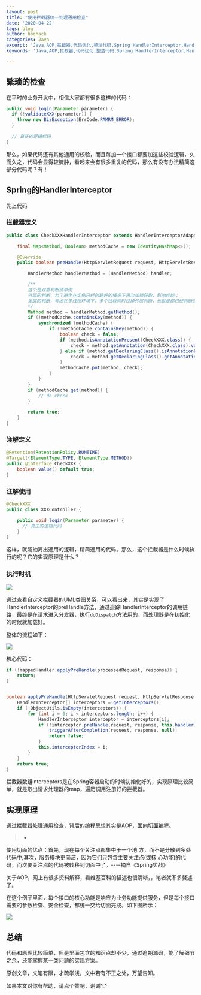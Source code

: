 ```yaml
---
layout: post
title: "使用拦截器统一处理通用检查"
date: '2020-04-22'
tags: blog
author: hoohack
categories: Java
excerpt: 'Java,AOP,拦截器,代码优化,整洁代码,Spring HandlerInterceptor,HandlerInterceptor,统一处理'
keywords: 'Java,AOP,拦截器,代码优化,整洁代码,Spring HandlerInterceptor,HandlerInterceptor,统一处理'

---
```


## 繁琐的检查

在平时的业务开发中，相信大家都有很多这样的代码：

```java
public void login(Parameter parameter) {
  if (!validateXXX(parameter)) {
    throw new BizException(ErrCode.PAMRM_ERROR);
  }
  
  // 真正的逻辑代码
}
```



那么，如果代码还有其他通用的校验，而且每加一个接口都要加这些校验逻辑，久而久之，代码会显得较臃肿，看起来会有很多重复的代码，那么有没有办法精简这部分代码呢？有！




## Spring的HandlerInterceptor

先上代码

### 拦截器定义

```java
public class CheckXXXHandlerInterceptor extends HandlerInterceptorAdapter {

    final Map<Method, Boolean> methodCache = new IdentityHashMap<>();

    @Override
    public boolean preHandle(HttpServletRequest request, HttpServletResponse response, Object handler) throws Exception {

        HandlerMethod handlerMethod = (HandlerMethod) handler;

        /**
        这个是双重判断锁单例
        外层的判断，为了避免在实例已经创建好的情况下再次加锁获取，影响性能；
        里层的判断，考虑在多线程环境下，多个线程同时过掉外层判断，也就是都已经判断变量为空，如果不加一重判断，还是有可能重复创建。
        */
        Method method = handlerMethod.getMethod();
        if (!methodCache.containsKey(method)) {
            synchronized (methodCache) {
                if (!methodCache.containsKey(method)) {
                    boolean check = false;
                    if (method.isAnnotationPresent(CheckXXX.class)) {
                        check = method.getAnnotation(CheckXXX.class).value();
                    } else if (method.getDeclaringClass().isAnnotationPresent(CheckXXX.class)) {
                        check = method.getDeclaringClass().getAnnotation(CheckXXX.class).value();
                    }
                    methodCache.put(method, check);
                }
            }
        }
        if (methodCache.get(method)) {
            // do check
        }

        return true;
    }
}
```


### 注解定义
```java
@Retention(RetentionPolicy.RUNTIME)
@Target({ElementType.TYPE, ElementType.METHOD})
public @interface CheckXXX {
    boolean value() default true;
}
```

### 注解使用
```java
@CheckXXX
public class XXXController {

    public void login(Parameter parameter) {
      // 真正的逻辑代码
    }
}
```

这样，就能抽离出通用的逻辑，精简通用的代码。那么，这个拦截器是什么时候执行的呢？它的实现原理是什么？

### 执行时机

![](https://www.hoohack.me/assets/images/2020/04/Interceptor_UML.png)

通过查看自定义拦截器的UML类图关系，可以看出来，其实是实现了HandlerInterceptor的preHandle方法，通过追踪HandlerInterceptor的调用链路，最终是在请求进入分发器，执行`doDispatch`方法用的，而处理器是在初始化的时候就加载好。

整体的流程如下：

![](https://www.hoohack.me/assets/images/2020/04/Interceptor_Procedure.png)

核心代码：

```java
if (!mappedHandler.applyPreHandle(processedRequest, response)) {
    return;
}


boolean applyPreHandle(HttpServletRequest request, HttpServletResponse response) throws Exception {
    HandlerInterceptor[] interceptors = getInterceptors();
    if (!ObjectUtils.isEmpty(interceptors)) {
        for (int i = 0; i < interceptors.length; i++) {
            HandlerInterceptor interceptor = interceptors[i];
            if (!interceptor.preHandle(request, response, this.handler)) {
                triggerAfterCompletion(request, response, null);
                return false;
            }
            this.interceptorIndex = i;
        }
    }
    return true;
}
```



拦截器数组interceptors是在Spring容器启动的时候初始化好的，实现原理比较简单，就是取出请求处理器的map，遍历调用注册好的拦截器。

## 实现原理

通过拦截器处理通用检查，背后的编程思想其实是AOP，[面向切面编程](https://zh.wikipedia.org/zh-cn/%E9%9D%A2%E5%90%91%E5%88%87%E9%9D%A2%E7%9A%84%E7%A8%8B%E5%BA%8F%E8%AE%BE%E8%AE%A1)。

> * 
使用切面的优点：首先，现在每个关注点都集中于一个地 方，而不是分散到多处代码中;其次，服务模块更简洁，因为它们只包含主要关注点(或核 心功能)的代码，而次要关注点的代码被转移到切面中了。----摘自《Spring实战》

关于AOP，网上有很多资料解释，看维基百科的描述也很清晰，，笔者就不多赘述了。

在这个例子里面，每个接口的核心功能是响应为业务功能提供服务，但是每个接口需要的参数检查、安全检查，都统一交给切面完成。如下图所示：

![](https://www.hoohack.me/assets/images/2020/04/Interceptor_AOP.png)


## 总结
代码和原理比较简单，但是里面包含的知识点却不少，通过追朔源码，能了解细节之余，还能掌握某一类问题的实现方案。

原创文章，文笔有限，才疏学浅，文中若有不正之处，万望告知。

如果本文对你有帮助，请点个赞吧，谢谢^_^



